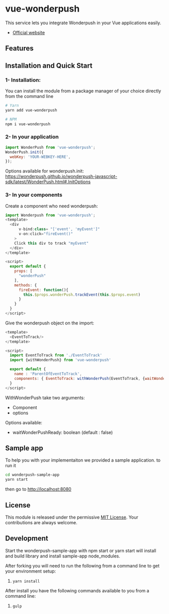 # vue-wonderpush

This service lets you integrate Wonderpush in your Vue applications easily.
- [Official website](https://wonderpush.com)

## Features

## Installation and Quick Start

### 1- Installation:
You can install the module from a package manager of your choice directly from the command line

```sh
# Yarn
yarn add vue-wonderpush

# NPM
npm i vue-wonderpush

```


### 2- In your application

```javascript
import WonderPush from 'vue-wonderpush';
WonderPush.init({
  webKey: 'YOUR-WEBKEY-HERE',
});
```
Options available for wonderpush.init:
https://wonderpush.github.io/wonderpush-javascript-sdk/latest/WonderPush.html#.InitOptions


### 3- In your components

Create a component who need wonderpush:

```javascript
import Wonderpush from 'vue-wonderpush';
<template>
  <div 
      v-bind:class= "['event', 'myEvent']"
      v-on:click="fireEvent()"
    > 
    Click this div to track "myEvent"
  </div>
</template>

<script>
  export default {
    props: [
      "wonderPush"
    ],
    methods: {
      fireEvent: function(){
        this.$props.wonderPush.trackEvent(this.$props.event)
      }
    }
  }
</script>
```

Give the wonderpush object on the import:

```javascript
<template>
  <EventToTrack/>
</template>

<script>
  import EventToTrack from './EventToTrack'
  import {withWonderPush} from 'vue-wonderpush'

  export default {
    name : 'ParentOfEventToTrack',
    components: { EventToTrack: withWonderPush(EventToTrack, {waitWonderPushReady: true}) }
  }
</script>
```

WithWonderPush take two arguments:
  - Component
  - options

Options available: 
  - waitWonderPushReady: boolean (default : false)

## Sample app
To help you with your implementaiton we provided a sample application. to run it
```bash
cd wonderpush-sample-app
yarn start
```
then go to [http://localhost:8080](http://localhost:8080)


## License

This module is released under the permissive [MIT License](http://revolunet.mit-license.org). Your contributions are always welcome.

## Development

Start the wonderpush-sample-app with npm start or yarn start will install and build library and install sample-app node_modules.

After forking you will need to run the following from a command line to get your environment setup:

1. ```yarn install```

After install you have the following commands available to you from a command line:

1. ```gulp```
